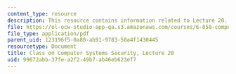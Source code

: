 ```yaml
---
content_type: resource
description: This resource contains information related to Lecture 20.
file: https://ol-ocw-studio-app-qa.s3.amazonaws.com/courses/6-858-computer-systems-security-fall-2014/99672abb37fea2f249b7ab46eb623ef7_MIT6_858F14_lec20.pdf
file_type: application/pdf
parent_uid: 123196f5-0a80-ab91-9783-50a4f1430445
resourcetype: Document
title: Class on Computer Systems Security, Lecture 20
uid: 99672abb-37fe-a2f2-49b7-ab46eb623ef7
---
```


